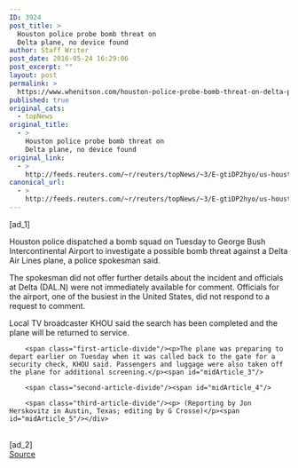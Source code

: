 ```yaml
---
ID: 3924
post_title: >
  Houston police probe bomb threat on
  Delta plane, no device found
author: Staff Writer
post_date: 2016-05-24 16:29:06
post_excerpt: ""
layout: post
permalink: >
  https://www.whenitson.com/houston-police-probe-bomb-threat-on-delta-plane-no-device-found/
published: true
original_cats:
  - topNews
original_title:
  - >
    Houston police probe bomb threat on
    Delta plane, no device found
original_link:
  - >
    http://feeds.reuters.com/~r/reuters/topNews/~3/E-gtiDP2hyo/us-houston-airplane-idUSKCN0YF24K
canonical_url:
  - >
    http://feeds.reuters.com/~r/reuters/topNews/~3/E-gtiDP2hyo/us-houston-airplane-idUSKCN0YF24K
---
```

 [ad_1]
<br><div id="articleText">
<span id="midArticle_start"/>

<span class="focusParagraph" readability="4"><p><span class="articleLocatio&lt;/span&gt;n">Houston police dispatched a bomb squad on Tuesday to George Bush Intercontinental Airport to investigate a possible bomb threat against a Delta Air Lines plane, a police spokesman said.</span></p></span><span id="midArticle_0"/><p>The spokesman did not offer further details about the incident and officials at Delta (<span id="symbol_DAL.N_0">DAL.N</span>) were not immediately available for comment. Officials for the airport, one of the busiest in the United States, did not respond to a request to comment.</p><span id="midArticle_1"/><p>Local TV broadcaster KHOU said the search has been completed and the plane will be returned to service. </p><span id="midArticle_2"/>
        
        <span class="first-article-divide"/><p>The plane was preparing to depart earlier on Tuesday when it was called back to the gate for a security check, KHOU said. Passengers and luggage were also taken off the plane for additional screening.</p><span id="midArticle_3"/>
        
        <span class="second-article-divide"/><span id="midArticle_4"/>
        
        <span class="third-article-divide"/><p> (Reporting by Jon Herskovitz in Austin, Texas; editing by G Crosse)</p><span id="midArticle_5"/></div>
<br>[ad_2]
<br><a href="http://feeds.reuters.com/~r/reuters/topNews/~3/E-gtiDP2hyo/us-houston-airplane-idUSKCN0YF24K">Source </a>